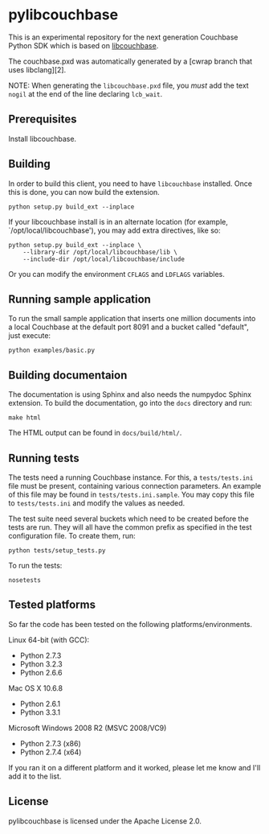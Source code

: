 pylibcouchbase
==============

This is an experimental repository for the next generation Couchbase Python
SDK which is based on [libcouchbase][1].

The couchbase.pxd was automatically generated by a [cwrap branch that uses
libclang][2].

NOTE: When generating the `libcouchbase.pxd` file, you _must_ add the text
`nogil` at the end of the line declaring `lcb_wait`.


Prerequisites
-------------

Install libcouchbase.


Building
--------

In order to build this client, you need to have `libcouchbase` installed. Once
this is done, you can now build the extension.

    python setup.py build_ext --inplace


If your libcouchbase install is in an alternate location (for example,
`/opt/local/libcouchbase'), you may add extra directives, like so:

    python setup.py build_ext --inplace \
        --library-dir /opt/local/libcouchbase/lib \
        --include-dir /opt/local/libcouchbase/include

Or you can modify the environment `CFLAGS` and `LDFLAGS` variables.


Running sample application
--------------------------

To run the small sample application that inserts one million documents into
a local Couchbase at the default port 8091 and a bucket called "default",
just execute:

    python examples/basic.py


Building documentaion
---------------------

The documentation is using Sphinx and also needs the numpydoc Sphinx extension.
To build the documentation, go into the `docs` directory and run:

    make html

The HTML output can be found in `docs/build/html/`.


Running tests
-------------

The tests need a running Couchbase instance. For this, a `tests/tests.ini`
file must be present, containing various connection parameters.
 An example of this file may be found in `tests/tests.ini.sample`.
You may copy this file to `tests/tests.ini` and modify the values as needed.

The test suite need several buckets which need to be created before the tests
are run. They will all have the common prefix as specified in the test
configuration file. To create them, run:

    python tests/setup_tests.py

To run the tests:

    nosetests

Tested platforms
----------------

So far the code has been tested on the following platforms/environments.

Linux 64-bit (with GCC):
 - Python 2.7.3
 - Python 3.2.3
 - Python 2.6.6

Mac OS X 10.6.8
 - Python 2.6.1
 - Python 3.3.1

Microsoft Windows 2008 R2 (MSVC 2008/VC9)
 - Python 2.7.3 (x86)
 - Python 2.7.4 (x64)


If you ran it on a different platform and it worked, please let me know and
I'll add it to the list.


License
-------

pylibcouchbase is licensed under the Apache License 2.0.



[1]: https://github.com/couchbase/libcouchbase
